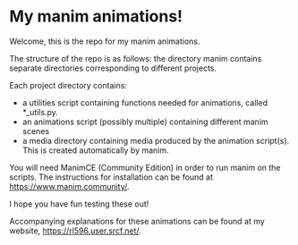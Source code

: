 # My manim animations!
Welcome, this is the repo for my manim animations.

The structure of the repo is as follows: the directory manim contains separate directories corresponding to different projects.

Each project directory contains: 
* a utilities script containing functions needed for animations, called *_utils.py. 
* an animations script (possibly multiple) containing different manim scenes
* a media directory containing media produced by the animation script(s). This is created automatically by manim.

You will need ManimCE (Community Edition) in order to run manim on the scripts. The instructions for installation can be
found at https://www.manim.community/.

I hope you have fun testing these out!

Accompanying explanations for these animations can be found at my website, https://rl596.user.srcf.net/.
